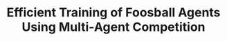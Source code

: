 ---
layout: post
title: Efficient Training of Foosball Agents Using Multi-Agent Competition
lang: English
type: Preprint - Conference paper
uri: pdfs/MA_preprint.pdf
---